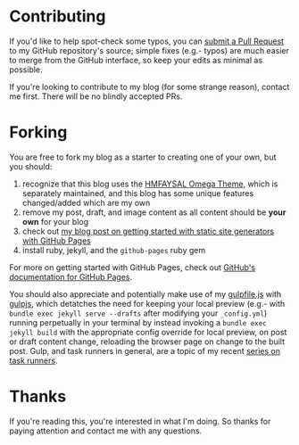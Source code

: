 # Contributing
If you'd like to help spot-check some typos, you can [submit a Pull Request](https://github.com/edm00se/DevBlog/compare) to my GitHub repository's source; simple fixes (e.g.- typos) are much easier to merge from the GitHub interface, so keep your edits as minimal as possible.

If you're looking to contribute to my blog (for some strange reason), contact me first. There will be no blindly accepted PRs.

# Forking
You are free to fork my blog as a starter to creating one of your own, but you should:

1. recognize that this blog uses the [HMFAYSAL Omega Theme](https://github.com/hmfaysal/hmfaysal-omega-theme), which is separately maintained, and this blog has some unique features changed/added which are my own
2. remove my post, draft, and image content as all content should be **your own** for your blog
3. check out [my blog post on getting started with static site generators with GitHub Pages](https://edm00se.io/web/the-right-tool-for-the-job)
4. install ruby, jekyll, and the `github-pages` ruby gem

For more on getting started with GitHub Pages, check out [GitHub's documentation for GitHub Pages](https://help.github.com/articles/using-jekyll-with-pages/).

You should also appreciate and potentially make use of my [gulpfile.js](https://github.com/edm00se/DevBlog/blob/gh-pages/gulpfile.js) with [gulpjs](http://gulpjs.com/), which detatches the need for keeping your local preview (e.g.- with `bundle exec jekyll serve --drafts` after modifying your `_config.yml`) running perpetually in your terminal by instead invoking a `bundle exec jekyll build` with the appropriate config override for local preview, on post or draft content change, reloading the browser page on change to the built post. Gulp, and task runners in general, are a topic of my recent [series on task runners](https://edm00se.io/task-runners-with-domino-apps).

# Thanks
If you're reading this, you're interested in what I'm doing. So thanks for paying attention and contact me with any questions.
